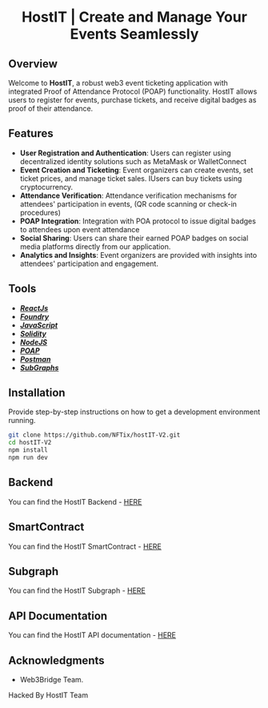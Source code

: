 # <h1 align="center"> HostIT | Create and Manage Your Events Seamlessly </h1>

## Overview

Welcome to **HostIT**, a robust web3 event ticketing application with integrated Proof of Attendance Protocol (POAP) functionality. HostIT allows users to register for events, purchase tickets, and receive digital badges as proof of their attendance. 

## Features

- **User Registration and Authentication**: Users can register using decentralized identity solutions such as MetaMask or WalletConnect
- **Event Creation and Ticketing**: Event organizers can create events, set ticket prices, and manage ticket sales. IUsers can buy tickets using cryptocurrency.
- **Attendance Verification**: Attendance verification mechanisms for attendees' participation in events, (QR code scanning or check-in procedures)
- **POAP Integration**: Integration with POA protocol to issue digital badges to attendees upon event attendance
- **Social Sharing**: Users can share their earned POAP badges on social media platforms directly from our application.
- **Analytics and Insights**: Event organizers are provided with insights into attendees' participation and engagement.

## Tools

- [**_ReactJs_**](https://react.dev/)
- [**_Foundry_**](https://book.getfoundry.sh/)
- [**_JavaScript_**](https://www.javascript.com/)
- [**_Solidity_**](https://soliditylang.org/)
- [**_NodeJS_**](https://nodejs.org/en)
- [**_POAP_**](https://poap.xyz/)
- [**_Postman_**](https://www.postman.com/)
- [**_SubGraphs_**](https://thegraph.com/studio/)

## Installation

Provide step-by-step instructions on how to get a development environment running.

```bash
git clone https://github.com/NFTix/hostIT-V2.git
cd hostIT-V2
npm install
npm run dev
```

## Backend

You can find the HostIT Backend - [HERE](https://github.com/NFTix/host-it-backend.git)

## SmartContract

You can find the HostIT SmartContract - [HERE](https://github.com/NFTix/diamond-host-it-contract)

## Subgraph

You can find the HostIT Subgraph - [HERE](https://github.com/NFTix)

## API Documentation

You can find the HostIT API documentation - [HERE](https://github.com/NFTix)

## Acknowledgments

- Web3Bridge Team.

Hacked By HostIT Team
